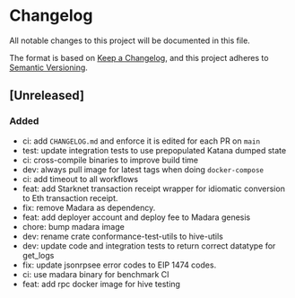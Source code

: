 # Changelog

All notable changes to this project will be documented in this file.

The format is based on [Keep a Changelog](https://keepachangelog.com/en/1.0.0/),
and this project adheres to
[Semantic Versioning](https://semver.org/spec/v2.0.0.html).

## [Unreleased]

### Added

- ci: add `CHANGELOG.md` and enforce it is edited for each PR on `main`
- test: update integration tests to use prepopulated Katana dumped state
- ci: cross-compile binaries to improve build time
- dev: always pull image for latest tags when doing `docker-compose`
- ci: add timeout to all workflows
- feat: add Starknet transaction receipt wrapper for idiomatic conversion to Eth
  transaction receipt.
- fix: remove Madara as dependency.
- feat: add deployer account and deploy fee to Madara genesis
- chore: bump madara image
- dev: rename crate conformance-test-utils to hive-utils
- dev: update code and integration tests to return correct datatype for get_logs
- fix: update jsonrpsee error codes to EIP 1474 codes.
- ci: use madara binary for benchmark CI
- feat: add rpc docker image for hive testing
